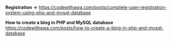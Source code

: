 **Registration** =>  https://codewithawa.com/posts/complete-user-registration-system-using-php-and-mysql-database

**How to create a blog in PHP and MySQL database** https://codewithawa.com/posts/how-to-create-a-blog-in-php-and-mysql-database
